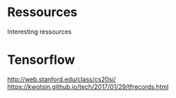 # Ressources
Interesting ressources

# Tensorflow
http://web.stanford.edu/class/cs20si/
https://kwotsin.github.io/tech/2017/01/29/tfrecords.html
